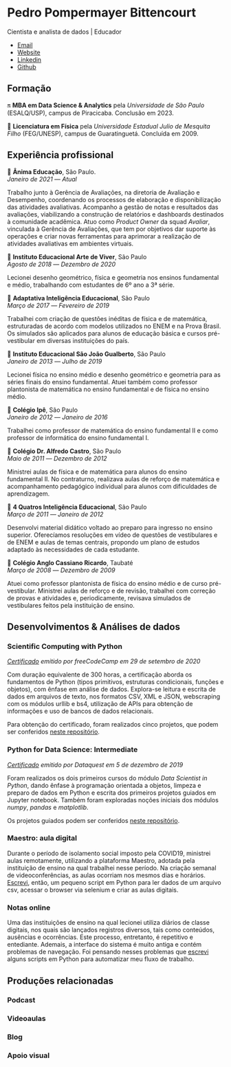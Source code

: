 # Pedro Pompermayer Bittencourt

Cientista e analista de dados \| Educador

* [Email](mailto:contato@pedrobittencourt.com.br)
* [Website](https://www.pedrobittencourt.com.br)
* [Linkedin](https://www.linkedin.com/in/pedropbittencourt)
* [Github](https://github.com/pbittencourt)

## Formação

🔛 **MBA em Data Science & Analytics** pela *Universidade de São Paulo* (ESALQ/USP), campus de Piracicaba. Conclusão em 2023.

🏁 **Licenciatura em Física** pela *Universidade Estadual Julio de Mesquita Filho* (FEG/UNESP), campus de Guaratinguetá. Concluída em 2009.

## Experiência profissional

🏢 **Ânima Educação**, São Paulo.<br>
*Janeiro de 2021* &mdash; *Atual*

Trabalho junto à Gerência de Avaliações, na diretoria de Avaliação e Desempenho, coordenando os processos de elaboração e disponibilização das atividades avaliativas. Acompanho a gestão de notas e resultados das avaliações, viabilizando a construção de relatórios e dashboards destinados à comunidade acadêmica. Atuo como _Product Owner_ da squad _Avaliar_, vinculada à Gerência de Avaliações, que tem por objetivos dar suporte às operações e criar novas ferramentas para aprimorar a realização de atividades avaliativas em ambientes virtuais.

🏫 **Instituto Educacional Arte de Viver**, São Paulo <br>
*Agosto de 2018* &mdash; *Dezembro de 2020*

Lecionei desenho geométrico, física e geometria nos ensinos fundamental e médio, trabalhando com estudantes de 6º ano a 3ª série.

🏢 **Adaptativa Inteligência Educacional**, São Paulo <br>
*Março de 2017* &mdash; *Fevereiro de 2019*

Trabalhei com criação de questões inéditas de física e de matemática, estruturadas de acordo com modelos utilizados no ENEM e na Prova Brasil. Os simulados são aplicados para alunos de educação básica e cursos pré-vestibular em diversas instituições do país.

🏫 **Instituto Educacional São João Gualberto**, São Paulo <br>
*Janeiro de 2013* &mdash; *Julho de 2019*

Lecionei física no ensino médio e desenho geométrico e geometria para as séries finais do ensino fundamental. Atuei também como professor plantonista de matemática no ensino fundamental e de física no ensino médio.

🏫 **Colégio Ipê**, São Paulo <br>
*Janeiro de 2012* &mdash; *Janeiro de 2016*

Trabalhei como professor de matemática do ensino fundamental II e como professor de informática do ensino fundamental I.

🏫 **Colégio Dr. Alfredo Castro**, São Paulo <br>
*Maio de 2011* &mdash; *Dezembro de 2012*

Ministrei aulas de física e de matemática para alunos do ensino fundamental II. No contraturno, realizava aulas de reforço de matemática e acompanhamento pedagógico individual para alunos com dificuldades de aprendizagem.

🏢 **4 Quatros Inteligência Educacional**, São Paulo <br>
*Março de 2011* &mdash; *Janeiro de 2012*

Desenvolvi material didático voltado ao preparo para ingresso no ensino superior. Oferecíamos resoluções em vídeo de questões de vestibulares e de ENEM e aulas de temas centrais, propondo um plano de estudos adaptado às necessidades de cada estudante.

🏫 **Colégio Anglo Cassiano Ricardo**, Taubaté <br>
*Março de 2008* &mdash; *Dezembro de 2009*

Atuei como professor plantonista de física do ensino médio e de curso pré-vestibular. Ministrei aulas de reforço e de revisão, trabalhei com correção de provas e atividades e, periodicamente, revisava simulados de vestibulares feitos pela instituição de ensino.

## Desenvolvimentos & Análises de dados

### Scientific Computing with Python

*[Certificado](https://bit.ly/3nUKZiq) emitido por freeCodeCamp em 29 de setembro de 2020*

Com duração equivalente de 300 horas, a certificação aborda os fundamentos de Python (tipos primitivos, estruturas condicionais, funções e objetos), com ênfase em análise de dados. Explora-se leitura e escrita de dados em arquivos de texto, nos formatos CSV, XML e JSON, webscraping com os módulos urllib e bs4, utilização de APIs para obtenção de informações e uso de bancos de dados relacionais.

Para obtenção do certificado, foram realizados cinco projetos, que podem ser conferidos [neste repositório](https://bit.ly/3q0Zh2K).

### Python for Data Science: Intermediate

*[Certificado](https://bit.ly/2Jljlfz) emitido por Dataquest em 5 de dezembro de 2019*

Foram realizados os dois primeiros cursos do módulo _Data Scientist in Python_, dando ênfase à programação orientada a objetos, limpeza e preparo de dados em Python e escrita dos primeiros projetos guiados em Jupyter notebook. Também foram exploradas noções iniciais dos módulos _numpy_, _pandas_ e _matplotlib_.

Os projetos guiados podem ser conferidos [neste repositório](https://bit.ly/3nZ4Aht).

### Maestro: aula digital

Durante o período de isolamento social imposto pela COVID19, ministrei aulas remotamente, utilizando a plataforma Maestro, adotada pela instituição de ensino na qual trabalhei nesse período. Na criação semanal de videoconferências, as aulas ocorriam nos mesmos dias e horários. [Escrevi](https://github.com/pbittencourt/scripts/tree/master/maestro), então, um pequeno script em Python para ler dados de um arquivo csv, acessar o browser via selenium e criar as aulas digitais.

### Notas online

Uma das instituições de ensino na qual lecionei utiliza diários de classe digitais, nos quais são lançados registros diversos, tais como conteúdos, ausências e ocorrências. Este processo, entretanto, é repetitivo e entediante. Ademais, a interface do sistema é muito antiga e contém problemas de navegação. Foi pensando nesses problemas que [escrevi](https://github.com/pbittencourt/scripts/tree/master/notas_online) alguns scripts em Python para automatizar 
meu fluxo de trabalho.

## Produções relacionadas

### Podcast

### Videoaulas

### Blog

### Apoio visual
